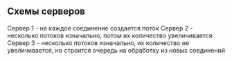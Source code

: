 ## Схемы серверов

Сервер 1 - на каждое соединение создается поток
Сервер 2 - несколько потоков изначально, потом их количество увеличивается
Сервер 3 - несколько потоков изначально, их количество не увеличивается, но строится очередь на обработку из новых соединений
